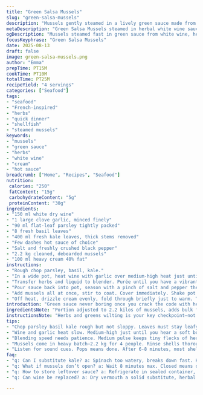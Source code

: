 ```yaml
---
title: "Green Salsa Mussels"
slug: "green-salsa-mussels"
description: "Mussels gently steamed in a lively green sauce made from white wine, fresh herbs, and leafy greens. The sauce gets a silky lift from cream while Tabasco adds subtle heat. Fresh aromatics like garlic and a combo of parsley, mint, and spinach yield herbaceous depth. Cooking times are flexible; listen for the mussels popping open. Some twists on the herb mix and additions keep this classic shellfish dish fresh. Perfect for weeknight seafood when you want bold flavors without fuss."
metaDescription: "Green Salsa Mussels steamed in herbal white wine sauce with cream, parsley, basil, and kale. Fresh aromas and subtle heat make bold seafood quick dinner."
ogDescription: "Mussels steamed fast in green sauce from white wine, herbs, kale, cream, and hot sauce. Listen for pops, serve with bread, freshness wins here."
focusKeyphrase: "Green Salsa Mussels"
date: 2025-08-13
draft: false
image: green-salsa-mussels.png
author: "Emma"
prepTime: PT15M
cookTime: PT10M
totalTime: PT25M
recipeYield: "4 servings"
categories: ["Seafood"]
tags:
- "seafood"
- "French-inspired"
- "herbs"
- "quick dinner"
- "shellfish"
- "steamed mussels"
keywords:
- "mussels"
- "green sauce"
- "herbs"
- "white wine"
- "cream"
- "hot sauce"
breadcrumb: ["Home", "Recipes", "Seafood"]
nutrition: 
 calories: "250"
 fatContent: "15g"
 carbohydrateContent: "5g"
 proteinContent: "30g"
ingredients:
- "150 ml white dry wine"
- "1 large clove garlic, minced finely"
- "90 ml flat-leaf parsley tightly packed"
- "8 fresh basil leaves"
- "400 ml fresh kale leaves, thick stems removed"
- "Few dashes hot sauce of choice"
- "Salt and freshly crushed black pepper"
- "2.2 kg cleaned, debearded mussels"
- "100 ml heavy cream 40% fat"
instructions:
- "Rough chop parsley, basil, kale."
- "In a wide pot, heat wine with garlic over medium-high heat just until it cracks a low boil sound; you want aroma but not evaporation. Toss in herbs and kale, steam just until leaves wilt, bright green, about 3 minutes max—don’t overcook or you lose vibrancy."
- "Transfer herbs and liquid to blender. Purée until you have a vibrant green sauce, silky but still a bit textured."
- "Pour sauce back into pot, season with a pinch of salt and pepper then add 3-4 dashes hot sauce. Heat to a rolling bubble; peppers and herbs should smell sharp and fresh."
- "Add mussels all at once, stir to coat. Cover immediately. Shake pot gently every 2 minutes to keep mussels moving, steaming evenly. In about 6-8 minutes you’ll hear them pop open—listen closely, don’t wait for timers. Discard any still closed after this, they’ve had it."
- "Off heat, drizzle cream evenly, fold through briefly just to warm. Taste, adjust seasoning with more salt, pepper, or heat. Serve steaming in deep bowls so juices spill; dunk crusty bread to sop sauce."
introduction: "Green sauce never boring once you crack the code with herbs and fresh leaves. Tried parsley only, dull. Basil and kale punch it up, brings this alive. Work with what’s fresh, spinach too watery, kale’s got texture. Cream rounds out acidity, keeps sauce luscious. Mussels, must be fresh. Rinse, scrub shells, snap off beards, no shortcuts here. The sound of sauce bubbling gets me every time. Don’t drown mussels in sauce, just enough to steam and coat. Patience is key, watch them open. Sometimes one stubborn shell stays shut—call it a loss, safety first. Serve immediately, the leftover broth is gold plated for dipping or even cooking rice. Learned that the hard way once when sauce sat and lost life. No repeated reheats for these beauties."
ingredientsNote: "Portion adjusted to 2.2 kilos of mussels, adds bulk for four hungry people. White wine can be swapped for dry vermouth or a quality white vermouth for herbaceous depth — but avoid sweet wines that kill balance. Basil replaces mint for a sweeter, more aromatic note than mint's brightness. Kale stands in for spinach; spinach tends to break down too easily in heat and watery sauce rings false. Heavy cream 40% fat makes sauce silkier and holds better at table than 35%, but if dairy sensitive use coconut cream cautiously — flavor changes. Garlic minced finely avoids rough chunks; maceration in the hot wine gentle-cooks it releasing mellow pungency. Hot sauce flexible — Tabasco is classic, but a smoky chipotle adds interest if you prefer smoky heat. Salt carefully; shellfish can be naturally briny. Freshness of herbs and mussels matters more than rigid quantities."
instructionsNote: "Herbs and greens wilting is your key checkpoint—not mushy, not raw. Watch color change from bright to dull green; pull off heat immediately to preserve flavor and texture. The blending step creates a dual goal: coat mussels without drowning, and infuse them with herb flavor. Use a medium speed pulse to keep slight texture; too smooth loses rustic charm and can look fake. When steaming mussels, cover pot tight to trap steam but keep the heat moderate so you don’t toughen shells or meat. Shake gently every couple minutes to prevent sticking and ensure even cooking; tossing vigorously can break shells. Listen to auditory cues — sharp pops or snaps mean open shells; no more than 8 minutes or the shellfish rubberize. After discarding closed ones, adding cream off heat lasts just long enough to emulsify sauce without breaking it. Adjust seasoning last to avoid dulling the fresh herb brightness. Serve ASAP—for maximum fragrance and moist texture. Leftover sauce thickens, tastes flat reheated, better as broth base or sauce for grains or veggies. If shells trap sand, rinse again—nothing worse than gritty mussels. Using a wide pot ensures even steam flow and avoids crowding."
tips:
- "Chop parsley basil kale rough but not sloppy. Leaves must stay leafy. Over-mashing kills texture and color shifts dull green. Brightness shows freshness. Steam herbs just until they wilt—not long enough to lose snap or chlorophyll. Timing matters, 3 minutes max. Watch leaves carefully. Any more heat fades herbal punch, makes sauce flat."
- "Wine and garlic heat slow. Medium-high just until you hear a soft boil crackle, not a roaring boil. Wine aroma builds gradually; too hot means fast evaporation and burnt garlic taste. Garlic macerates gently in wine. Then fresh herbs join, steam infusing flavors without throwing off balance. Rushed infusion = harsh, bitter notes."
- "Blending speed needs patience. Medium pulse keeps tiny flecks of herbs. Pureeing too smooth kills character; turns sauce fake and limp. Rustic texture keeps sauce lively, and coats mussels better. Mustard green tone stays vivid. Sauce thickness matters too; too thin means watery broth, too thick overwhelms shellfish taste."
- "Mussels come in heavy batch—2.2 kg for 4 people. Rinse shells thoroughly, scrub and debeard well to avoid grit. Leaving beards means chewy bits later. When adding mussels to sauce, toss all at once then cover tight. Steam evenly, avoid overheating or crowding pot. Shake pot gently every 2 minutes to keep shells from sticking or burning on bottom."
- "Listen for sound cues. Pops means done. After 6-8 minutes, most shells open. Any still closed discard, safety first. Don’t wait on timers rigidly. Off heat add cream slowly, fold just to warm. Heating cream too much breaks sauce. Cream adds silkiness, tones acidity. Season final with salt pepper and hot sauce. Taste, adjust last."
faq:
- "q: Can I substitute kale? a: Spinach too watery, breaks down fast. Kale holds texture better, leaves bite. Use chard if needed, sturdier, but flavor varies. Avoid delicate greens. Freshness impacts flavor here. Tough stems removed is must—otherwise bitter notes sneak in."
- "q: What if mussels don’t open? a: Wait 8 minutes max. Closed means dead or stuck shell stuck. Discard closed. Opens show steam cooking. If unsure shake gently for uniform cooking. Overcooking rubberizes flesh. If smell off or gritty discard too. Safety not optional here."
- "q: How to store leftover sauce? a: Refrigerate in sealed container, use within 1 day best. Sauce thickens when cold, loses brightness reheated. Use as broth base for soups or grains. Avoid reheating mussels, they dry and get tough. If sand trapped in shells—rinse again before cooking."
- "q: Can wine be replaced? a: Dry vermouth a solid substitute, herbal notes match. Avoid sweet or heavy wines, balance gets lost. White wine vinegar no good here. For alcohol-free, use light vegetable broth with lemon juice but flavor shifts noticeably. Cook time and aroma differ with swap."

---
```

